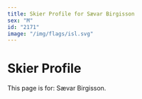 ```yaml
---
title: Skier Profile for Sævar Birgisson
sex: "M"
id: "2171"
image: "/img/flags/isl.svg" 
---
```


# Skier Profile

This page is for: Sævar Birgisson.
    